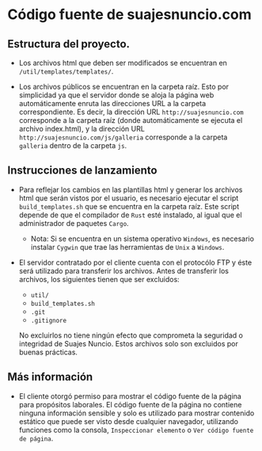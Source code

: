 # Código fuente de suajesnuncio.com

## Estructura del proyecto.

- Los archivos html que deben ser modificados se encuentran en
  `/util/templates/templates/`.

- Los archivos públicos se encuentran en la carpeta raíz. Esto por simplicidad
  ya que el servidor donde se aloja la página web automáticamente enruta las
  direcciones URL a la carpeta correspondiente. Es decir, la dirección URL
  `http://suajesnuncio.com` corresponde a la carpeta raíz (donde
  automáticamente se ejecuta el archivo index.html), y la dirección URL
  `http://suajesnuncio.com/js/galleria` corresponde a la carpeta `galleria` dentro de la carpeta `js`.

## Instrucciones de lanzamiento

- Para reflejar los cambios en las plantillas html y generar los archivos html
  que serán vistos por el usuario, es necesario ejecutar el script
  `build_templates.sh` que se encuentra en la carpeta raíz. Este script depende
  de que el compilador de `Rust` esté instalado, al igual que el administrador
  de paquetes `Cargo`.

    - Nota: Si se encuentra en un sistema operativo `Windows`, es necesario
      instalar `Cygwin` que trae las herramientas de `Unix` a `Windows`.

- El servidor contratado por el cliente cuenta con el protocólo FTP y éste será
  utilizado para transferir los archivos. Antes de transferir los archivos, los
  siguientes tienen que ser excluidos:

    - `util/`
    - `build_templates.sh`
    - `.git`
    - `.gitignore`

    No excluirlos no tiene ningún efecto que comprometa la seguridad o
    integridad de Suajes Nuncio. Estos archivos solo son excluidos por buenas
    prácticas.

## Más información

- El cliente otorgó permiso para mostrar el código fuente de la página para
  propósitos laborales. El código fuente de la página no contiene ninguna
  información sensible y solo es utilizado para mostrar contenido estático que
  puede ser visto desde cualquier navegador, utilizando funciones como la
  consola, `Inspeccionar elemento` o `Ver código fuente de página`.
